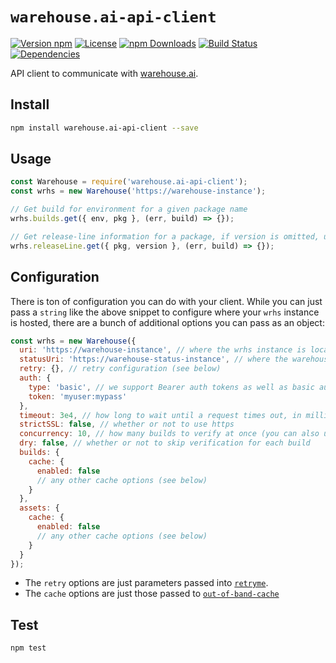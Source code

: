 # `warehouse.ai-api-client`

[![Version npm](https://img.shields.io/npm/v/warehouse.ai-api-client.svg?style=flat-square)](https://www.npmjs.com/package/warehouse.ai-api-client)
[![License](https://img.shields.io/npm/l/warehouse.ai-api-client.svg?style=flat-square)](https://github.com/warehouseai/warehouse.ai-api-client/blob/master/LICENSE)
[![npm Downloads](https://img.shields.io/npm/dm/warehouse.ai-api-client.svg?style=flat-square)](https://npmcharts.com/compare/warehouse.ai-api-client?minimal=true)
[![Build Status](https://travis-ci.org/warehouseai/warehouse.ai-api-client.svg?branch=master)](https://travis-ci.org/warehouseai/warehouse.ai-api-client)
[![Dependencies](https://img.shields.io/david/warehouseai/warehouse.ai-api-client.svg?style=flat-square)](https://github.com/warehouseai/warehouse.ai-api-client/blob/master/package.json)

API client to communicate with [warehouse.ai][warehouse.ai].

## Install

```bash
npm install warehouse.ai-api-client --save
```

## Usage

```js
const Warehouse = require('warehouse.ai-api-client');
const wrhs = new Warehouse('https://warehouse-instance');

// Get build for environment for a given package name
wrhs.builds.get({ env, pkg }, (err, build) => {});

// Get release-line information for a package, if version is omitted, uses latest
wrhs.releaseLine.get({ pkg, version }, (err, build) => {});
```

## Configuration

There is ton of configuration you can do with your client. While you can just
pass a `string` like the above snippet to configure where your `wrhs` instance
is hosted, there are a bunch of additional options you can pass as an object:

```js
const wrhs = new Warehouse({
  uri: 'https://warehouse-instance', // where the wrhs instance is located
  statusUri: 'https://warehouse-status-instance', // where the warehouse.ai-status-api instance is located
  retry: {}, // retry configuration (see below)
  auth: {
    type: 'basic', // we support Bearer auth tokens as well as basic auth
    token: 'myuser:mypass'
  },
  timeout: 3e4, // how long to wait until a request times out, in milliseconds
  strictSSL: false, // whether or not to use https
  concurrency: 10, // how many builds to verify at once (you can also use conc as shorthand)
  dry: false, // whether or not to skip verification for each build
  builds: {
    cache: {
      enabled: false
      // any other cache options (see below)
    }
  },
  assets: {
    cache: {
      enabled: false
      // any other cache options (see below)
    }
  }
});
```

- The `retry` options are just parameters passed into [`retryme`].
- The `cache` options are just those passed to [`out-of-band-cache`]

## Test

```bash
npm test
```

[warehouse.ai]: https://github.com/godaddy/warehouse.ai
[`retryme`]: https://github.com/jcrugzz/retryme#usage
[`out-of-band-cache`]: https://github.com/godaddy/out-of-band-cache#usage
